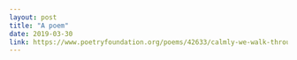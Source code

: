 ```yaml
---
layout: post
title: "A poem"
date: 2019-03-30
link: https://www.poetryfoundation.org/poems/42633/calmly-we-walk-through-this-aprils-day
---
```


